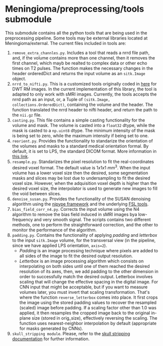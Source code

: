 # Meningioma/preprocessing/tools submodule

This submodule contains all the python tools that are being used in the preprocessing pipeline. Some tools may be external libraries located at Meningioma/external. The current files included in tools are:

1. `remove_extra_channles.py`. Includes a tool that reads a nrrd file path, and, if the volume contains more than one channel, then it removes the first channel, which mayb be realted to complex data or other echo times on T2 pulses. The function makes the necessary changes in the header orderedDict and returns the input volume as an `sitk.Image` object.
2. `nrrd_to_nifti.py`. This is a customized tools originally coded in [here](https://github.com/pnlbwh/conversion/blob/master/conversion/nifti_write.py) for DWT RM images. In the current implementation of this library, the tool is adapted to only work with sMRI images. Currently, the tools accepts the nrrd path as an input, or, a Tuple of `(sitk.Image, collections.OrderedDict)`, containing the volume and the header. The function translated the nrrd header to nifti header, and return the path to the `nii.gz` file.
3. `casting.py`. This file contains a simple casting functionality for the volume and mask. The volume is casted into a `float32` dtype, while the mask is casted to a `np.uint8` dtype. The minimum intensity of the mask is being set to zero, while the maximum intensity if being set to one.
4. `reorient.py`. Provides the functionality to standarize the orientation of the volumes and masks to a standard medical orientation formal. By default, it is set to LPS, the standard DICOM format. More information in [this link](https://theaisummer.com/medical-image-coordinates/#the-coordinate-systems-in-medical-imaging).
5. `resample.py`. Standarizes the pixel resolution to fit the real-coordinates desired voxel format. The default value is $1x1x1$ $mm^3$. When the input volume has a lower voxel size then the desired, some segmentation masks and slices may be lost due to undersampling to fit the desired voxel size. However, when the adquisition voxel depth is higher than the desired voxel size, the interpolator is used to generate new images to fill the void between slices.
6. `denoise_susan.py`. Provides the functionality of the SUSAN denoising algorithm using the [nipype framework](https://nipype.readthedocs.io/en/latest/index.html) and the underlying [FSL tools](https://web.mit.edu/fsl_v5.0.10/fsl/doc/wiki/FslInstallation(2f)Linux.html).
7. `bias_field_corr_n4.py`. Corrects the input volume using the N4 algorithm to remove the bias field induced in sMRI images bya low-frequency and very smooth signal. The scripts contains two different methods, one to perform the straightforward correction, and the other to monitor the performance of the algorithm.
8. `padding.py`. Contains the functionality of applying *padding* and *letterbox* to the input `sitk.Image` volume, for the transversal view (in the pipeline, since we have applied LPS orientation, `axis=2`).
   - *Padding* is an image processing technique where pixels are added to all sides of the image to fit the desired output resolution.
   - *Letterbox* is an image processing algorithm which consists on interpolating on both sides until one of them reached the desired resolution of its axes, then, we add padding to the other dimension in order to successfully match the desired output. Letterbox involves scaling that will change the effective spacing in the digital image. For CNN input that might be acceptable, but if you want to measure volumes later, you must invert that scaling transformation. That's where the function `reverse_letterbox` comes into place. It first crops the image using the stored padding values to recover the resampled (scaled) image before padding. If a scaling factor other than 1.0 was applied, it then resamples the cropped image back to the original in-plane size (stored in orig_size), effectively reversing the scaling. The function uses nearest-neighbor interpolation by default (appropriate for masks generated by CNNs).
9. `skull_stripping module`. Please, refer to the [skull stripping documentation](./skull_stripping/README.md) for further information.
